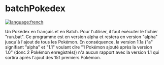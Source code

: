 <!-- Créé par sunazerty -->
# batchPokedex
[![language:french](https://img.shields.io/badge/language-french-blue.svg)]()

Un Pokédex en français et en Batch.
Pour l'utiliser, il faut exécuter le fichier "run.bat".
Ce programme est en version alpha et restera en version "alpha" jusqu'à l'ajout de tous les Pokémon.
En conséquence, la version 1.1a ("a" signifiant "alpha" et "1.1" voulant dire "1 Pokémon ajouté après la version 1.0" (donc 2 Pokémon enregistrés)) n'a aucun rapport avec la version 1.1 qui sortira après l'ajout des 151 premiers Pokémon.
